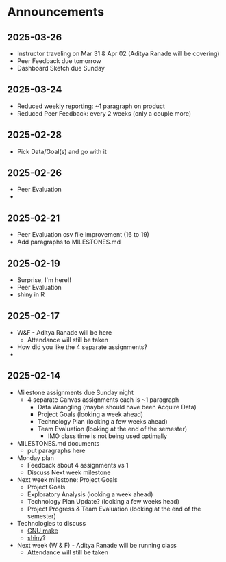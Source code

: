# Announcements

## 2025-03-26

- Instructor traveling on Mar 31 & Apr 02 (Aditya Ranade will be covering)
- Peer Feedback due tomorrow
- Dashboard Sketch due Sunday

## 2025-03-24

- Reduced weekly reporting: ~1 paragraph on product
- Reduced Peer Feedback: every 2 weeks (only a couple more)

## 2025-02-28

- Pick Data/Goal(s) and go with it

## 2025-02-26

- Peer Evaluation 
- 

## 2025-02-21

- Peer Evaluation csv file improvement (16 to 19)
- Add paragraphs to MILESTONES.md 

## 2025-02-19

- Surprise, I'm here!!
- Peer Evaluation
- shiny in R

## 2025-02-17

- W&F - Aditya Ranade will be here
  - Attendance will still be taken
- How did you like the 4 separate assignments?
- 

## 2025-02-14

- Milestone assignments due Sunday night
  - 4 separate Canvas assignments each is ~1 paragraph
    - Data Wrangling (maybe should have been Acquire Data)
    - Project Goals (looking a week ahead)
    - Technology Plan (looking a few weeks ahead)
    - Team Evaluation (looking at the end of the semester)
      - IMO class time is not being used optimally
- MILESTONES.md documents
  - put paragraphs here
- Monday plan
  - Feedback about 4 assignments vs 1
  - Discuss Next week milestone
- Next week milestone: Project Goals
  - Project Goals
  - Exploratory Analysis (looking a week ahead)
  - Technology Plan Update? (looking a few weeks head)
  - Project Progress & Team Evaluation (looking at the end of the semester)
- Technologies to discuss
  - [GNU make](https://www.gnu.org/software/make/)
  - [shiny](https://shiny.posit.co/)?
- Next week (W & F) - Aditya Ranade will be running class
  - Attendance will still be taken
